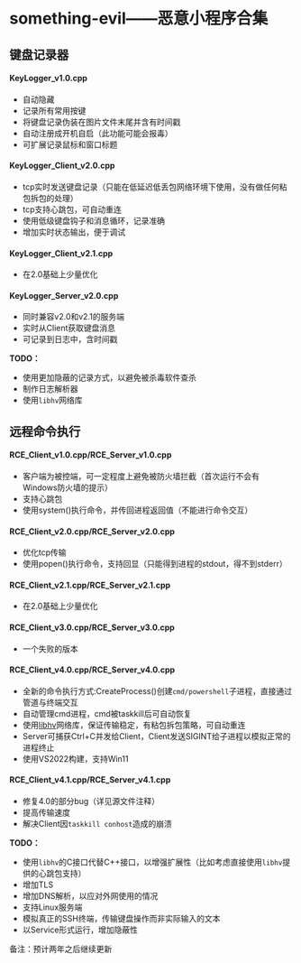 # something-evil——恶意小程序合集
## 键盘记录器
#### KeyLogger_v1.0.cpp
+ 自动隐藏
+ 记录所有常用按键
+ 将键盘记录伪装在图片文件末尾并含有时间戳
+ 自动注册成开机自启（此功能可能会报毒）
+ 可扩展记录鼠标和窗口标题

#### KeyLogger_Client_v2.0.cpp
+ tcp实时发送键盘记录（只能在低延迟低丢包网络环境下使用，没有做任何粘包拆包的处理）
+ tcp支持心跳包，可自动重连
+ 使用低级键盘钩子和消息循环，记录准确
+ 增加实时状态输出，便于调试

#### KeyLogger_Client_v2.1.cpp
+ 在2.0基础上少量优化

#### KeyLogger_Server_v2.0.cpp
+ 同时兼容v2.0和v2.1的服务端
+ 实时从Client获取键盘消息
+ 可记录到日志中，含时间戳

**TODO：**
+ 使用更加隐蔽的记录方式，以避免被杀毒软件查杀
+ 制作日志解析器
+ 使用```libhv```网络库


## 远程命令执行
#### RCE_Client_v1.0.cpp/RCE_Server_v1.0.cpp
+ 客户端为被控端，可一定程度上避免被防火墙拦截（首次运行不会有Windows防火墙的提示）
+ 支持心跳包
+ 使用system()执行命令，并传回进程返回值（不能进行命令交互）

#### RCE_Client_v2.0.cpp/RCE_Server_v2.0.cpp
+ 优化tcp传输
+ 使用popen()执行命令，支持回显（只能得到进程的stdout，得不到stderr）

#### RCE_Client_v2.1.cpp/RCE_Server_v2.1.cpp
+ 在2.0基础上少量优化

#### RCE_Client_v3.0.cpp/RCE_Server_v3.0.cpp
+ 一个失败的版本

#### RCE_Client_v4.0.cpp/RCE_Server_v4.0.cpp
+ 全新的命令执行方式:CreateProcess()创建```cmd/powershell```子进程，直接通过管道与终端交互
+ 自动管理cmd进程，cmd被taskkill后可自动恢复
+ 使用[libhv](https://github.com/ithewei/libhv)网络库，保证传输稳定，有粘包拆包策略，可自动重连
+ Server可捕获Ctrl+C并发给Client，Client发送SIGINT给子进程以模拟正常的进程终止
+ 使用VS2022构建，支持Win11

#### RCE_Client_v4.1.cpp/RCE_Server_v4.1.cpp
+ 修复4.0的部分bug（详见源文件注释）
+ 提高传输速度
+ 解决Client因```taskkill conhost```造成的崩溃

**TODO：**
+ 使用```libhv```的C接口代替C++接口，以增强扩展性（比如考虑直接使用```libhv```提供的心跳包支持）
+ 增加TLS
+ 增加DNS解析，以应对外网使用的情况
+ 支持Linux服务端
+ 模拟真正的SSH终端，传输键盘操作而非实际输入的文本
+ 以Service形式运行，增加隐蔽性

备注：预计两年之后继续更新
